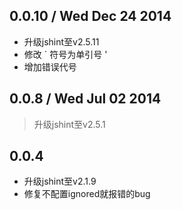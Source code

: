 ## 0.0.10 / Wed Dec 24 2014

* 升级jshint至v2.5.11
* 修改 ` 符号为单引号 '
* 增加错误代号

## 0.0.8 / Wed Jul 02 2014

> 升级jshint至v2.5.1

## 0.0.4

* 升级jshint至v2.1.9
* 修复不配置ignored就报错的bug